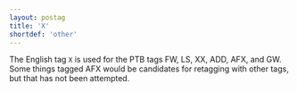 ```yaml
---
layout: postag
title: 'X'
shortdef: 'other'
---
```


The English tag `X` is used for the PTB tags FW, LS, XX, ADD, AFX, and GW. Some things tagged AFX would be candidates for retagging with other tags, but that has not been attempted.
<!-- Interlanguage links updated Pá kvě 14 11:08:26 CEST 2021 -->
